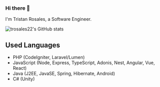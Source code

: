 ### Hi there 👋
I'm Tristan Rosales, a Software Engineer.

![trosales22's GitHub stats](https://github-readme-streak-stats.herokuapp.com/?user=trosales22)

## Used Languages
- PHP (CodeIgniter, Laravel/Lumen)
- JavaScript (Node, Express, TypeScript, Adonis, Nest, Angular, Vue, React)
- Java (J2EE, JavaSE, Spring, Hibernate, Android)
- C# (Unity)
